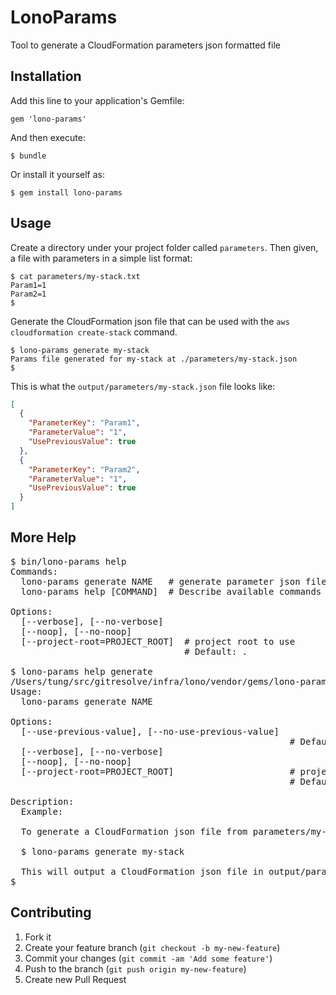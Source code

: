 # LonoParams

Tool to generate a CloudFormation parameters json formatted file

## Installation

Add this line to your application's Gemfile:

    gem 'lono-params'

And then execute:

    $ bundle

Or install it yourself as:

    $ gem install lono-params

## Usage

Create a directory under your project folder called `parameters`.  Then given, a file with parameters in a simple list format:

```
$ cat parameters/my-stack.txt 
Param1=1
Param2=1
$ 
```

Generate the CloudFormation json file that can be used with the `aws cloudformation create-stack` command.

```
$ lono-params generate my-stack
Params file generated for my-stack at ./parameters/my-stack.json
$ 
```

This is what the `output/parameters/my-stack.json` file looks like:

```json
[
  {
    "ParameterKey": "Param1",
    "ParameterValue": "1",
    "UsePreviousValue": true
  },
  {
    "ParameterKey": "Param2",
    "ParameterValue": "1",
    "UsePreviousValue": true
  }
]
```


## More Help


<pre>
$ bin/lono-params help
Commands:
  lono-params generate NAME   # generate parameter json file for NAME
  lono-params help [COMMAND]  # Describe available commands or one specific command

Options:
  [--verbose], [--no-verbose]    
  [--noop], [--no-noop]          
  [--project-root=PROJECT_ROOT]  # project root to use
                                 # Default: .

$ lono-params help generate
/Users/tung/src/gitresolve/infra/lono/vendor/gems/lono-params/bin
Usage:
  lono-params generate NAME

Options:
  [--use-previous-value], [--no-use-previous-value]  
                                                     # Default: true
  [--verbose], [--no-verbose]                        
  [--noop], [--no-noop]                              
  [--project-root=PROJECT_ROOT]                      # project root to use
                                                     # Default: .

Description:
  Example:

  To generate a CloudFormation json file from parameters/my-stack.txt

  $ lono-params generate my-stack

  This will output a CloudFormation json file in output/parameters/my-stack.json
$ 
</pre>

## Contributing

1. Fork it
2. Create your feature branch (`git checkout -b my-new-feature`)
3. Commit your changes (`git commit -am 'Add some feature'`)
4. Push to the branch (`git push origin my-new-feature`)
5. Create new Pull Request